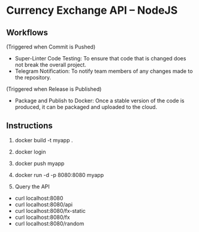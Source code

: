 # Currency Exchange API – NodeJS

## Workflows

(Triggered when Commit is Pushed)
- Super-Linter Code Testing: To ensure that code that is changed does not break the overall project.
- Telegram Notification: To notify team members of any changes made to the repository.

(Triggered when Release is Published)
- Package and Publish to Docker: Once a stable version of the code is produced, it can be packaged and uploaded to the cloud.

## Instructions

1. docker build -t myapp .

2. docker login

3. docker push myapp

4. docker run -d -p 8080:8080 myapp

5. Query the API
- curl localhost:8080
- curl localhost:8080/api
- curl localhost:8080/fx-static
- curl localhost:8080/fx
- curl localhost:8080/random
